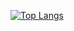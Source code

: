 [![Top Langs](https://github-readme-stats.vercel.app/api/top-langs/?username=ruraim&layout=compact)](https://github.com/anuraghazra/github-readme-stats)
